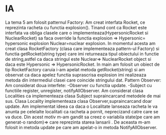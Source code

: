 # IA
La tema 5 am folosit patternul Factory:
Am creat interfata Rocket, ce reprezinta racheta cu functia explosion(). 
Tinand cont ca Rocket este interfata va obliga clasele care o implementeaza(HypersonicRocket si NuclearRocket) sa faca override la functia explosion => Hypersonic= hypersonic explosion 
Nuclear=nuclear explosion.
In momentul acesta am creat clasa  RocketFactory (clasa care implementeaza pattern-ul Factory) si functia getRocket(string type) care  imi returneaza tipul obiectului in functie de string,astfel ca daca
stringul este Nuclear=> NuclearRocket object  si daca este Hypersonic => HypersonicRocket. 
In main am folosit un obiect de tip RocketFactory caruia i-am apelat metoda getRocket(string) si am observat ca daca apelez functia suprascrisa explosion imi realizeaza metoda din intermediul
clasei care coincide stringului dat.
Pattern Observer:
Am considerat doua interfete: 
-Observer cu functia update.
-Subject  cu functiile register, unregister, notifyAllObserver.
Am considerat clasa Localities ca implementeaza clasa Subject supraincarcand metodele de mai sus.
Clasa Locality implementeaza clasa Observer,supraincarcand doar update.
Am implementat ideea ca daca o Localitate lanseaza racheta le va anunta pe celelalte localitati ca racheta a pornit, neprecizand catre care se va duce. 
Din acest motiv m-am gandit sa creez o variabila state(pe care am generat-o random)=> care reprezinta starea lansarii . 
De aceasta m-am folosit in metoda update pe care am apelat-o in metoda NotifyAllObserver.
